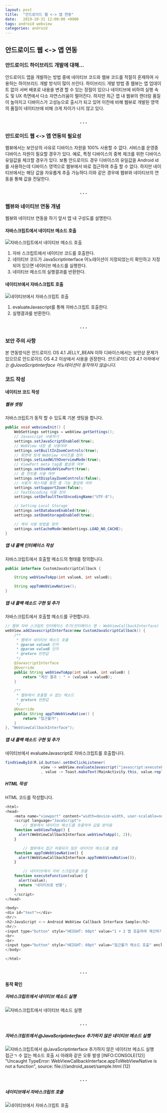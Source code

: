 ```yaml
---
layout: post
title:  "안드로이드 웹 <-> 앱 연동"
date:   2019-10-31 12:00:00 +0900
tags: android webview
categories: android
---
```

## 안드로이드 웹 <-> 앱 연동
### 안드로이드 하이브리드 개발에 대해...

안드로이드 앱을 개발하는 방법 중에 네이티브 코드와 웹뷰 코드를 적절히 혼재하여 사용하는 하이브리드 개발 방식이 많이 쓰인다. 하이브리드 개발 방법 중 웹뷰는 앱 업데이트 없이 서버 배포로 내용을 변경 할 수 있는 장점이 있으나 네이티브에 비하여 실행 속도 및 UX 측면에서 다소 자연스러움이 떨어진다. 하지만 최근 앱 내 웹뷰의 랜더링 품질이 높아지고 디바이스가 고성능으로 출시가 되고 있어 이전에 비해 웹뷰로 개발된 영역의 품질이 네이티브에 비해 크게 차이가 나지 않고 있다.

<h3 align="center">. . .</h3>

### 안드로이드 웹 <-> 앱 연동의 필요성
웹뷰에서는 보안상의 사유로 디바이스 자원을 100% 사용할 수 없다. 서비스를 운영중 디바이스 자원이 필요할 경우가 있다. 예로, 특정 디바이스의 중복 체크를 위한 디바이스 유일값을 체크할 경우가 있다. 보통 안드로이드 경우 디바이스의 유일값을 Android id를 사용하는데 디바이스 영역으로 웹뷰에서 바로 접근하여 추출 할 수 없다. 하지만 네이티브에서는 해당 값을 자유롭게 추출 가능하다.이와 같은 경우에 웹뷰와 네이티브의 연동을 통해 값을 전달한다.

<h3 align="center">. . .</h3>

### 웹뷰와 네이티브 연동 개념
웹뷰와 네이티브 연동을 하기 앞서 앱 내 구성도를 설명한다.

#### 자바스크립트에서 네이티브 메소드 호출
![자바스크립트에서 네이티브 메소드 호출](/static/img/post/2019-10-31-android_webview/91c83a50.png)
1. 자바 스크립트에서 네이티브 코드를 호출한다.
2. 네이티브 코드가 JavaScriptinterface 어노테이션이 지정되었는지 확인하고 지정되어 있으면 네이티브 메소드를 실행한다.
3. 네이티브 메소드의 실행결과를 반환한다.

#### 네이티브에서 자바스크립트 호출
![네이티브에서 자바스크립트 호출](/static/img/post/2019-10-31-android_webview/c1c393c1.png)
1. evaluateJavascript를 통해 자바스크립트 호출한다.
2. 실행결과를 반환한다.

<h3 align="center">. . .</h3>

### 보안 주의 사항
본 연동방식은 안드로이드 OS 4.1 JELLY_BEAN 이하 디바이스에서는 보안상 문제가 있으므로 안드로이드 OS 4.2 이상에서 사용을 권장한다.
*안드로이드 OS 4.1 이하에서는 @JavaScriptinterface 어노테이션이 동작하지 않습니다.*


### 코드 작성
#### 네이티브 코드 작성
##### 웹뷰 셋팅
자바스크립트가 동작 할 수 있도록 기본 셋팅을 합니다.
```java
public void webviewInit() {
    WebSettings settings = webView.getSettings();
    // Javascript 사용하기
    settings.setJavaScriptEnabled(true);
    // WebView 내장 줌 사용여부
    settings.setBuiltInZoomControls(true);
    // 화면에 맞게 WebView 사이즈를 정의
    settings.setLoadWithOverviewMode(true);
    // ViewPort meta tag를 활성화 여부
    settings.setUseWideViewPort(true);
    // 줌 컨트롤 사용 여부
    settings.setDisplayZoomControls(false);
    // 사용자 제스처를 통한 줌 기능 활성화 여부
    settings.setSupportZoom(false);
    // TextEncoding 이름 정의
    settings.setDefaultTextEncodingName("UTF-8");

    // Setting Local Storage
    settings.setDatabaseEnabled(true);
    settings.setDomStorageEnabled(true);

    // 캐쉬 사용 방법을 정의
    settings.setCacheMode(WebSettings.LOAD_NO_CACHE);
}
```
##### 앱 내 콜백 인터페이스 작성
자바스크립트에서 호출할 메소드의 형태를 정의합니다.
```java
public interface CustomJavaScriptCallback {

    String webViewToApp(int valueA, int valueB);

    String appToWebViewNative();
}
```
##### 앱 내 콜백 메소드 구현 및 추가
자바스크립트에서 호출할 메소드를 구현합니다.
```java
// 웹뷰 자바 스크립트 인터페이스 추가(인터페이스 명 : WebViewCallbackInterface)
webView.addJavascriptInterface(new CustomJavaScriptCallback() {
    /**
     * 웹에서 네이티브 메소드 호출
     * @param valueA 인자
     * @param valueB 인자
     * @return 반한값
     */
    @JavascriptInterface
    @Override
    public String webViewToApp(int valueA, int valueB) {
        return "계산 결과 : " + (valueA + valueB);
    }

    /**
     * 웹뷰에서 호출할 수 없는 메소드
     * @return 반환값
     */
    @Override
    public String appToWebViewNative() {
        return "접근불가";
    }
}, "WebViewCallbackInterface");
```
##### 앱 내 콜백 메소드 구현 및 추가
네이티브에서 evaluateJavascript로 자바스크립트를 호출합니다.
```java
findViewById(R.id.button).setOnClickListener(
                view -> webView.evaluateJavascript("javascript:executeFunction(\"앱에서 웹뷰 스크립트 호출\");"
                , value -> Toast.makeText(MainActivity.this, value.replace("\"", ""), Toast.LENGTH_SHORT).show()));
```
##### HTML 작성
HTML 코드를 작성합니다.
```javascript
<html>
<head>
    <meta name="viewport" content="width=device-width, user-scalable=no">
    <script language="JavaScript">
        // 웹뷰에서 네이티브 메소드를 호출하여 값을 받아옴
    function webViewToApp() {
      alert(WebViewCallbackInterface.webViewToApp(1, 2));
    }

        // 웹뷰에서 접근 허용되지 않은 네이티브 메소드를 호출
    function appToWebViewNative() {
      alert(WebViewCallbackInterface.appToWebViewNative());
    }

        // 네이티브에서 자바 스크립트를 호출
    function executeFunction(value) {
      alert(value);
      return '네이티브로 반환';
    }
    </script>
</head>

<body>
<div id="text"></div>
<hr/>
<h2>JavaScript <-> Android WebView Callback Interface Sample</h2>
<hr/>
<input type="button" style="HEIGHT: 60pt" value="1 + 2 앱 호출하여 계산하기" onclick="webViewToApp()"/>
<br>
<br>
<input type="button" style="HEIGHT: 60pt" value="접근불가 메소드 호출" onclick="appToWebViewNative()"/>
</body>

</html>
```

<h3 align="center">. . .</h3>

#### 동작 확인
##### 자바스크립트에서 네이티브 메소드 실행
![자바스크립트에서 네이티브 메소드 실행](/static/img/post/2019-10-31-android_webview/01.gif)

<h3 align="center">. . .</h3>

##### 자바스크립트에서 @JavaScriptinterface 추가하지 않은 네이티브 메소드 실행
![자바스크립트에서 @JavaScriptinterface 추가하지 않은 네이티브 메소드 실행](/static/img/post/2019-10-31-android_webview/02.gif)
<br>
접근ㄱ 수 없는 메소드 호출 시 아래와 같은 오류 발생
[INFO:CONSOLE(12)] "Uncaught TypeError: WebViewCallbackInterface.appToWebViewNative is not a function", source: file:///android_asset/sample.html (12)

<h3 align="center">. . .</h3>

##### 네이티브에서 자바스크립트 호출
![네이티브에서 자바스크립트 호출](/static/img/post/2019-10-31-android_webview/03.gif)